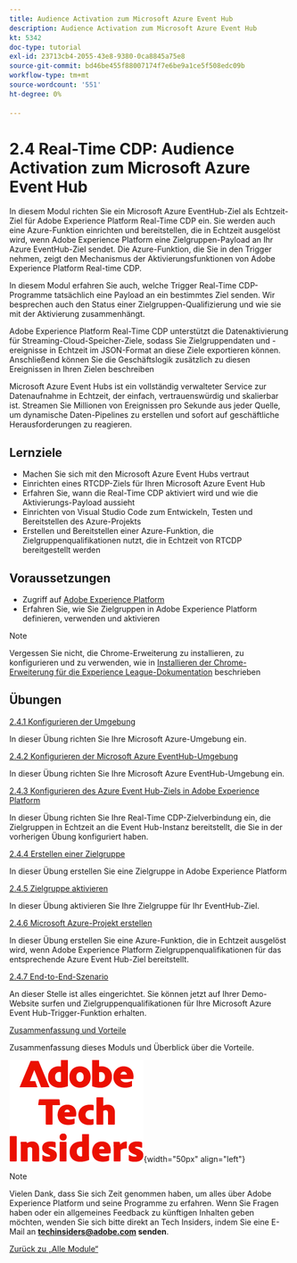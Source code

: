 ```yaml
---
title: Audience Activation zum Microsoft Azure Event Hub
description: Audience Activation zum Microsoft Azure Event Hub
kt: 5342
doc-type: tutorial
exl-id: 23713cb4-2055-43e8-9380-0ca8845a75e8
source-git-commit: bd46be455f88007174f7e6be9a1ce5f508edc09b
workflow-type: tm+mt
source-wordcount: '551'
ht-degree: 0%

---
```


# 2.4 Real-Time CDP: Audience Activation zum Microsoft Azure Event Hub

In diesem Modul richten Sie ein Microsoft Azure EventHub-Ziel als Echtzeit-Ziel für Adobe Experience Platform Real-Time CDP ein. Sie werden auch eine Azure-Funktion einrichten und bereitstellen, die in Echtzeit ausgelöst wird, wenn Adobe Experience Platform eine Zielgruppen-Payload an Ihr Azure EventHub-Ziel sendet. Die Azure-Funktion, die Sie in den Trigger nehmen, zeigt den Mechanismus der Aktivierungsfunktionen von Adobe Experience Platform Real-time CDP.

In diesem Modul erfahren Sie auch, welche Trigger Real-Time CDP-Programme tatsächlich eine Payload an ein bestimmtes Ziel senden. Wir besprechen auch den Status einer Zielgruppen-Qualifizierung und wie sie mit der Aktivierung zusammenhängt.

Adobe Experience Platform Real-Time CDP unterstützt die Datenaktivierung für Streaming-Cloud-Speicher-Ziele, sodass Sie Zielgruppendaten und -ereignisse in Echtzeit im JSON-Format an diese Ziele exportieren können. Anschließend können Sie die Geschäftslogik zusätzlich zu diesen Ereignissen in Ihren Zielen beschreiben

Microsoft Azure Event Hubs ist ein vollständig verwalteter Service zur Datenaufnahme in Echtzeit, der einfach, vertrauenswürdig und skalierbar ist. Streamen Sie Millionen von Ereignissen pro Sekunde aus jeder Quelle, um dynamische Daten-Pipelines zu erstellen und sofort auf geschäftliche Herausforderungen zu reagieren.

## Lernziele

- Machen Sie sich mit den Microsoft Azure Event Hubs vertraut
- Einrichten eines RTCDP-Ziels für Ihren Microsoft Azure Event Hub
- Erfahren Sie, wann die Real-Time CDP aktiviert wird und wie die Aktivierungs-Payload aussieht
- Einrichten von Visual Studio Code zum Entwickeln, Testen und Bereitstellen des Azure-Projekts
- Erstellen und Bereitstellen einer Azure-Funktion, die Zielgruppenqualifikationen nutzt, die in Echtzeit von RTCDP bereitgestellt werden

## Voraussetzungen

- Zugriff auf [Adobe Experience Platform](https://experience.adobe.com/platform)
- Erfahren Sie, wie Sie Zielgruppen in Adobe Experience Platform definieren, verwenden und aktivieren

>[!NOTE]
>
>Vergessen Sie nicht, die Chrome-Erweiterung zu installieren, zu konfigurieren und zu verwenden, wie in [Installieren der Chrome-Erweiterung für die Experience League-Dokumentation](../../gettingstarted/gettingstarted/ex1.md) beschrieben

## Übungen

[2.4.1 Konfigurieren der Umgebung](./ex1.md)

In dieser Übung richten Sie Ihre Microsoft Azure-Umgebung ein.

[2.4.2 Konfigurieren der Microsoft Azure EventHub-Umgebung](./ex2.md)

In dieser Übung richten Sie Ihre Microsoft Azure EventHub-Umgebung ein.

[2.4.3 Konfigurieren des Azure Event Hub-Ziels in Adobe Experience Platform](./ex3.md)

In dieser Übung richten Sie Ihre Real-Time CDP-Zielverbindung ein, die Zielgruppen in Echtzeit an die Event Hub-Instanz bereitstellt, die Sie in der vorherigen Übung konfiguriert haben.

[2.4.4 Erstellen einer Zielgruppe](./ex4.md)

In dieser Übung erstellen Sie eine Zielgruppe in Adobe Experience Platform

[2.4.5 Zielgruppe aktivieren](./ex5.md)

In dieser Übung aktivieren Sie Ihre Zielgruppe für Ihr EventHub-Ziel.

[2.4.6 Microsoft Azure-Projekt erstellen](./ex6.md)

In dieser Übung erstellen Sie eine Azure-Funktion, die in Echtzeit ausgelöst wird, wenn Adobe Experience Platform Zielgruppenqualifikationen für das entsprechende Azure Event Hub-Ziel bereitstellt.

[2.4.7 End-to-End-Szenario](./ex7.md)

An dieser Stelle ist alles eingerichtet. Sie können jetzt auf Ihrer Demo-Website surfen und Zielgruppenqualifikationen für Ihre Microsoft Azure Event Hub-Trigger-Funktion erhalten.

[Zusammenfassung und Vorteile](./summary.md)

Zusammenfassung dieses Moduls und Überblick über die Vorteile.

![Tech Insiders](./../../../assets/images/techinsiders.png){width="50px" align="left"}

>[!NOTE]
>
>Vielen Dank, dass Sie sich Zeit genommen haben, um alles über Adobe Experience Platform und seine Programme zu erfahren. Wenn Sie Fragen haben oder ein allgemeines Feedback zu künftigen Inhalten geben möchten, wenden Sie sich bitte direkt an Tech Insiders, indem Sie eine E-Mail an **techinsiders@adobe.com senden**.

[Zurück zu „Alle Module“](../../../overview.md)
